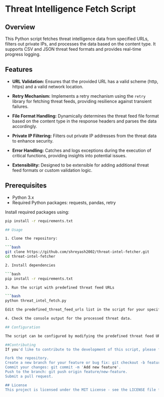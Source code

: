 # Threat Intelligence Fetch Script

## Overview

This Python script fetches threat intelligence data from specified URLs, filters out private IPs, and processes the data based on the content type. It supports CSV and JSON threat feed formats and provides real-time progress logging.

## Features

- **URL Validation:** Ensures that the provided URL has a valid scheme (http, https) and a valid network location.

- **Retry Mechanism:** Implements a retry mechanism using the `retry` library for fetching threat feeds, providing resilience against transient failures.

- **File Format Handling:** Dynamically determines the threat feed file format based on the content type in the response headers and parses the data accordingly.

- **Private IP Filtering:** Filters out private IP addresses from the threat data to enhance security.

- **Error Handling:** Catches and logs exceptions during the execution of critical functions, providing insights into potential issues.

- **Extensibility:** Designed to be extensible for adding additional threat feed formats or custom validation logic.


## Prerequisites

- Python 3.x
- Required Python packages: requests, pandas, retry

Install required packages using:

   ```bash
   pip install -r requirements.txt

## Usage

1. Clone the repository:

   ```bash
   git clone https://github.com/shreyash2002/threat-intel-fetcher.git
   cd threat-intel-fetcher

2. Install dependencies

   ```bash 
   pip install -r requirements.txt

3. Run the script with predefined threat feed URLs

   ```bash 
   python threat_intel_fetch.py 

   Edit the predefined_threat_feed_urls list in the script for your specific use case.

4. Check the console output for the processed threat data. 

## Configuration 

The script can be configured by modifying the predefined threat feed URLs, output file name, and other parameters directly in the script.

##Contributing
If you'd like to contribute to the development of this script, please follow these steps:

Fork the repository.
Create a new branch for your feature or bug fix: git checkout -b feature/new-feature.
Commit your changes: git commit -m 'Add new feature'.
Push to the branch: git push origin feature/new-feature.
Submit a pull request.

## License
This project is licensed under the MIT License - see the LICENSE file for details.